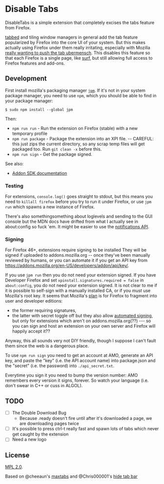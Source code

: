 Disable Tabs
=============

DisableTabs is a simple extension that completely excises the tabs feature from Firefox.

[tabbed](http://tools.suckless.org/tabbed/) and tiling window managers in general add the tab feature popularized by Firefox into the core UI of your system. But this makes actually using Firefox under them really irritating, especially with Mozilla [really wanting to push the tab ubermensch](https://support.mozilla.org/en-US/questions/968331). This disables this feature so that each Firefox is a single page, like [surf](http://surf.suckless.org/), but still allowing full access to Firefox features and add-ons.

Development
---

First install mozilla's packaging manager [`jpm`](https://github.com/mozilla/jpm). If it's not in your system package manager, you need to use `npm`, which you should be able to find in your package manager:
```
$ sudo npm install --global jpm
```

Then:
- `npm run run` - Run the extension on Firefox (stable) with a new temporary profile
- `npm run package` - Package the extension into an XPI file. -- CAREFUL: this just zips the current directory, so any scrap temp files will get packaged too. Run `git clean -x` before this.
- `npm run sign` - Get the package signed.

See also:

* [Addon SDK documentation](https://developer.mozilla.org/en-US/docs/Mozilla/Add-ons/SDK)

### Testing

For extensions, `console.log()` goes straight to stdout, but this means you need to `killall firefox` before you try to run it under Firefox,
or use `jpm run` which spawns a new instance of Firefox.

There's also somethingsomething about loglevels and sending to the GUI console but the MDN docs have drifted from what I actually see in about:config so fuck 'em.
It might be easier to use the [notifications API](https://developer.mozilla.org/en-US/Add-ons/SDK/High-Level_APIs/notifications).

### Signing

For Firefox 46+, extensions require signing to be installed
They will be signed if uploaded to addons.mozilla.org -- once they've been manually reviewed by humans,
or you can automate it if you get an API key from https://addons.mozilla.org/en-US/developers/addon/api/key/.

If you use `jpm run` then you do not need your extension signed.
If you have Developer Firefox and set `xpinstall.signatures.required = false` in `about:config`, you do not need your extension signed.
It is not clear to me if it is possible to self-sign with a manually installed CA, or if you *must* use Mozilla's root key.
It seems that Mozilla's [plan](https://wiki.mozilla.org/Addons/Extension_Signing) is for Firefox to fragment into user and developer editions:
 * the former requiring signatures,
 * the latter with secret toggle off
but they also allow [automated signing](https://developer.mozilla.org/en-US/Add-ons/SDK/Tools/jpm#jpm_sign),
but only for extensions which aren't on addons.mozilla.org(??) --- so you can sign and host an extension on your own server and Firefox will happily accept it??

Anyway, this all sounds very not DIY friendly, though I suppose I can't fault them since the web is a dangerous place.

To use `npm run sign` you need to get an account at AMO, generate an API key, and paste the "key" (i.e. the API account name) into package.json and the "secret" (i.e. the password) into `./api_secret.txt`.

Everytime you sign it you need to bump the version number: AMO remembers every version it signs, forever. So watch your language (i.e. don't swear in C++ or cuss in ALGOL).

TODO
----

* [ ] The Double Download Bug
  - Because .ready doesn't fire until after it's downloaded a page, we are downloading pages twice
* [ ] It's possible to press ctrl-t really fast and spawn lots of tabs which never get caught by the extension
* [ ] Need a new logo

License
---

[MPL 2.0](https://www.mozilla.org/MPL/2.0/).

Based on @cheeaun's [maxtabs](https://github.com/cheeaun/max-tabs) and @Chris000001's [hide tab bar](https://addons.mozilla.org/en-US/firefox/addon/hide-tab-bar-with-one-tab/)
